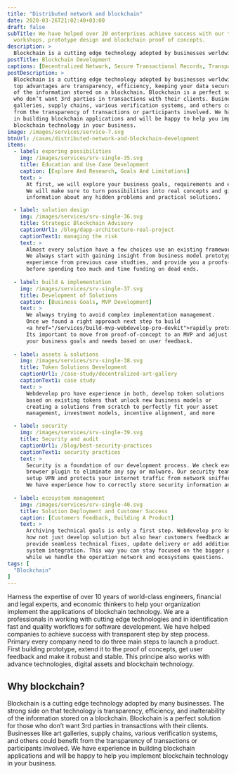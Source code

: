 ```yaml
---
title: "Distributed network and blockchain"
date: 2020-03-26T21:02:40+03:00
draft: false
subTitle: We have helped over 20 enterprises achieve success with our training 
  workshops, prototype design and blockchain proof of concepts.
description: >
  Blockchain is a cutting edge technology adopted by businesses worldwide. Amongst its top advantages are transparency, efficiency, keeping your data secure, and inalterability of the information stored on a blockchain. Blockchain is a perfect solution for those who don’t want 3rd parties in transactions with their clients. Businesses like art galleries, supply chains, various verification systems, and others could benefit from the transparency of transactions or participants involved. We have experience in building blockchain applications and will be happy to help you implement blockchain technology in your business.
postTitle: Blockchain Development
captions: [Decentralized Network, Secure Transactional Records, Transparency, Manage Efficiency]
postDescription: >
  Blockchain is a cutting edge technology adopted by businesses worldwide. Amongst its 
  top advantages are transparency, efficiency, keeping your data secure, and inalterability 
  of the information stored on a blockchain. Blockchain is a perfect solution for those 
  who don’t want 3rd parties in transactions with their clients. Businesses like art 
  galleries, supply chains, various verification systems, and others could benefit 
  from the transparency of transactions or participants involved. We have experience 
  in building blockchain applications and will be happy to help you implement 
  blockchain technology in your business. 
image: /images/services/service-7.svg
btnUrl: /cases/distributed-network-and-blockchain-development
items:
  - label: exporing possibilities
    img: /images/services/srv-single-35.svg
    title: Education and Use Case Development
    caption: [Explore And Research, Goals And Limitations]
    text: >
      At first, we will explore your business goals, requirements and existing limitations. 
      We will make sure to turn possibilities into real concepts and give you correct 
      information about any hidden problems and practical solutions.

  - label: solution design
    img: /images/services/srv-single-36.svg
    title: Strategic Blockchain Advisory
    captionUrl1: /blog/dapp-architecture-real-project
    captionText1: managing the risk
    text: >
      Almost every solution have a few choices use an existing framework or build your own. 
      We always start with gaining insight from business model prototyping, use our 
      experience from previous case studties, and provide you a proofs-of-concept 
      before spending too much and time funding on dead ends.
  
  - label: build & implementation
    img: /images/services/srv-single-37.svg
    title: Development of Solutions
    caption: [Business Goals, MVP Development]
    text: >
      We always trying to avoid complex implementation management. 
      Once we found a right approach next step to build 
      <a href="/services/build-mvp-webdevelop-pro-devkit">rapidly prototype.</a> 
      Its important to move from proof-of-concept to an MVP and adjust 
      your business goals and needs based on user feedback.
  
  - label: assets & solutions
    img: /images/services/srv-single-38.svg
    title: Token Solutions Development
    captionUrl1: /case-study/decentralized-art-gallery
    captionText1: case study
    text: >
      Webdevelop pro have experience in both, develop token solutions 
      based on existing tokens that unlock new business models or 
      creating a solutions from scratch to perfectly fit your asset 
      management, investment models, incentive alignment, and more

  - label: security
    img: /images/services/srv-single-39.svg
    title: Security and audit
    captionUrl1: /blog/best-security-practices
    captionText1: security practices
    text: >
      Security is a foundation of our development process. We check every software add-ons, 
      browser plugin to eliminate any spy or malware. Our security team will 
      setup VPN and protects your internet traffic from network sniffers. 
      We have experience how to correctly store security information and keys management.
  
  - label: ecosystem management
    img: /images/services/srv-single-40.svg
    title: Solution Deployment and Customer Success
    caption: [Customers Feedback, Building A Product]
    text: >
      Archiving technical goals is only a first step. Webdevelop pro knows 
      how not just develop solution but also hear customers feedback and 
      provide seamless technical fixes, update delivery or add additional 
      system integration. This way you can stay focused on the bigger picture 
      while we handle the operation network and ecosystems questions.
tags: [
  "Blockchain"
]
---
```


Harness the expertise of over 10 years of world-class engineers, financial and legal experts, and economic thinkers to help your organization implement the applications of blockchain technology.
We are a professionals in working with cutting edge technologies and in identification fast and quality workflows for software development. We have helped companies to achieve success with transparent step by step process. Primary every company need to do three main steps to launch a product. First building prototype, extend it to the proof of concepts, get user feedback and make it robust and stable. This principe also works with advance technologies, digital assets and blockchain technology.

<!-- section break -->

## Why blockchain?

Blockchain is a cutting edge technology adopted by many businesses. The strong side on that technology is transparency, efficiency, and inalterability of the information stored on a blockchain. Blockchain is a perfect solution for those who don’t want 3rd parties in transactions with their clients. Businesses like art galleries, supply chains, various verification systems, and others could benefit from the transparency of transactions or participants involved. We have experience in building blockchain applications and will be happy to help you implement blockchain technology in your business.